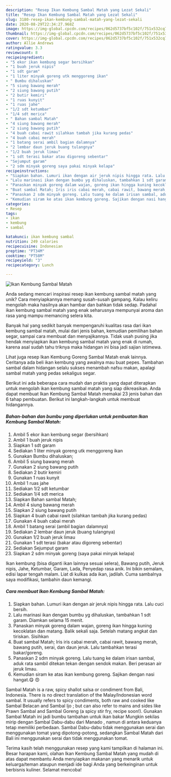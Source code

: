 ```yaml
---
description: "Resep Ikan Kembung Sambal Matah yang Lezat Sekali"
title: "Resep Ikan Kembung Sambal Matah yang Lezat Sekali"
slug: 3180-resep-ikan-kembung-sambal-matah-yang-lezat-sekali
date: 2020-08-29T22:34:27.968Z
image: https://img-global.cpcdn.com/recipes/062d5737bf5c102f/751x532cq70/ikan-kembung-sambal-matah-foto-resep-utama.jpg
thumbnail: https://img-global.cpcdn.com/recipes/062d5737bf5c102f/751x532cq70/ikan-kembung-sambal-matah-foto-resep-utama.jpg
cover: https://img-global.cpcdn.com/recipes/062d5737bf5c102f/751x532cq70/ikan-kembung-sambal-matah-foto-resep-utama.jpg
author: Allie Andrews
ratingvalue: 3.3
reviewcount: 8
recipeingredient:
- "5 ekor ikan kembung segar bersihkan"
- "1 buah jeruk nipis"
- "1 sdt garam"
- "1 liter minyak goreng utk menggoreng ikan"
- " Bumbu dihaluskan"
- "5 siung bawang merah"
- "2 siung bawang putih"
- "2 butir kemiri"
- "1 ruas kunyit"
- "1 ruas jahe"
- "1/2 sdt ketumbar"
- "1/4 sdt merica"
- " Bahan sambal Matah"
- "4 siung bawang merah"
- "2 siung bawang putih"
- "4 buah cabai rawit silahkan tambah jika kurang pedas"
- "4 buah cabai merah"
- "1 batang serai ambil bagian dalamnya"
- "2 lembar daun jeruk buang tulangnya"
- "1/2 buah jeruk limau"
- "1 sdt terasi bakar atau digoreng sebentar"
- "Sejumput garam"
- "2 sdm minyak goreng saya pakai minyak kelapa"
recipeinstructions:
- "Siapkan bahan. Lumuri ikan dengan air jeruk nipis hingga rata. Lalu cuci bersih."
- "Lalu marinasi ikan dengan bumbu yg dihaluskan, tambahkan 1 sdt garam. Diamkan selama 15 menit."
- "Panaskan minyak goreng dalam wajan, goreng ikan hingga kuning kecoklatan dan matang. Balik sekali saja. Setelah matang angkat dan tiriskan. Sisihkan"
- "Buat sambal Matah; Iris iris cabai merah, cabai rawit, bawang merah, bawang putih, serai, dan daun jeruk. Lalu tambahkan terasi bakar/goreng."
- "Panaskan 2 sdm minyak goreng. Lalu tuang ke dalam irisan sambal, aduk rata sambil ditekan tekan dengan sendok makan. Beri perasan air jeruk limau."
- "Kemudian siram ke atas ikan kembung goreng. Sajikan dengan nasi hangat.😋 😍"
categories:
- Resep
tags:
- ikan
- kembung
- sambal

katakunci: ikan kembung sambal 
nutrition: 249 calories
recipecuisine: Indonesian
preptime: "PT34M"
cooktime: "PT58M"
recipeyield: "3"
recipecategory: Lunch

---
```



![Ikan Kembung Sambal Matah](https://img-global.cpcdn.com/recipes/062d5737bf5c102f/751x532cq70/ikan-kembung-sambal-matah-foto-resep-utama.jpg)

Anda sedang mencari inspirasi resep ikan kembung sambal matah yang unik? Cara menyiapkannya memang susah-susah gampang. Kalau keliru mengolah maka hasilnya akan hambar dan bahkan tidak sedap. Padahal ikan kembung sambal matah yang enak seharusnya mempunyai aroma dan rasa yang mampu memancing selera kita.

Banyak hal yang sedikit banyak mempengaruhi kualitas rasa dari ikan kembung sambal matah, mulai dari jenis bahan, kemudian pemilihan bahan segar, sampai cara membuat dan menyajikannya. Tidak usah pusing jika hendak menyiapkan ikan kembung sambal matah yang enak di rumah, karena asal sudah tahu triknya maka hidangan ini bisa jadi sajian istimewa.

Lihat juga resep Ikan Kembung Goreng Sambal Matah enak lainnya. Ceritanya ada beli ikan kembung yang awalnya mau buat pepes. Tambahan sambal dalam hidangan selalu sukses menambah nafsu makan, apalagi sambal matah yang pedas sekaligus segar.


Berikut ini ada beberapa cara mudah dan praktis yang dapat diterapkan untuk mengolah ikan kembung sambal matah yang siap dikreasikan. Anda dapat membuat Ikan Kembung Sambal Matah memakai 23 jenis bahan dan 6 tahap pembuatan. Berikut ini langkah-langkah untuk membuat hidangannya.

<!--inarticleads1-->

##### Bahan-bahan dan bumbu yang diperlukan untuk pembuatan Ikan Kembung Sambal Matah:

1. Ambil 5 ekor ikan kembung segar (bersihkan)
1. Ambil 1 buah jeruk nipis
1. Siapkan 1 sdt garam
1. Sediakan 1 liter minyak goreng utk menggoreng ikan
1. Gunakan  Bumbu dihaluskan;
1. Ambil 5 siung bawang merah
1. Gunakan 2 siung bawang putih
1. Sediakan 2 butir kemiri
1. Gunakan 1 ruas kunyit
1. Ambil 1 ruas jahe
1. Sediakan 1/2 sdt ketumbar
1. Sediakan 1/4 sdt merica
1. Siapkan  Bahan sambal Matah;
1. Ambil 4 siung bawang merah
1. Siapkan 2 siung bawang putih
1. Siapkan 4 buah cabai rawit (silahkan tambah jika kurang pedas)
1. Gunakan 4 buah cabai merah
1. Ambil 1 batang serai (ambil bagian dalamnya)
1. Sediakan 2 lembar daun jeruk (buang tulangnya)
1. Gunakan 1/2 buah jeruk limau
1. Gunakan 1 sdt terasi (bakar atau digoreng sebentar)
1. Sediakan Sejumput garam
1. Siapkan 2 sdm minyak goreng (saya pakai minyak kelapa)


Ikan kembung (bisa diganti ikan lainnya sesuai selera), Bawang putih, Jeruk nipis, Jahe, Ketumbar, Garam, Lada, Penyedap rasa anik. Ini bikin semalam, edisi lapar tengah malam. Liat di kulkas ada ikan, jadilah. Cuma sambalnya saya modifikasi, tambahin daun kemangi. 

<!--inarticleads2-->

##### Cara membuat Ikan Kembung Sambal Matah:

1. Siapkan bahan. Lumuri ikan dengan air jeruk nipis hingga rata. Lalu cuci bersih.
1. Lalu marinasi ikan dengan bumbu yg dihaluskan, tambahkan 1 sdt garam. Diamkan selama 15 menit.
1. Panaskan minyak goreng dalam wajan, goreng ikan hingga kuning kecoklatan dan matang. Balik sekali saja. Setelah matang angkat dan tiriskan. Sisihkan
1. Buat sambal Matah; Iris iris cabai merah, cabai rawit, bawang merah, bawang putih, serai, dan daun jeruk. Lalu tambahkan terasi bakar/goreng.
1. Panaskan 2 sdm minyak goreng. Lalu tuang ke dalam irisan sambal, aduk rata sambil ditekan tekan dengan sendok makan. Beri perasan air jeruk limau.
1. Kemudian siram ke atas ikan kembung goreng. Sajikan dengan nasi hangat.😋 😍


Sambal Matah is a raw, spicy shallot salsa or condiment from Bali, Indonesia. There is no direct translation of the Malay/Indonesian word sambal. It usually refers to spicy condiments, both raw and cooked like Sambal Belacan and Sambal Ijo ; but can also refer to mains and sides like Prawn Sambal and Sambal Goreng (a spicy stir fry, recipe soon!). Gunakan Sambal Matah ini jadi bumbu tambahan untuk ikan bakar Mungkin sekilas mirip dengan Sambal Dabu-dabu dari Manado , namun di antara keduanya tetap memiliki perbedaan. Sambal Dabu-dabu tidak menggunakan serai dan menggunakan tomat yang dipotong-potong, sedangkan Sambal Matah dari Bali ini menggunakan serai dan tidak menggunakan tomat. 

Terima kasih telah menggunakan resep yang kami tampilkan di halaman ini. Besar harapan kami, olahan Ikan Kembung Sambal Matah yang mudah di atas dapat membantu Anda menyiapkan makanan yang menarik untuk keluarga/teman ataupun menjadi ide bagi Anda yang berkeinginan untuk berbisnis kuliner. Selamat mencoba!
